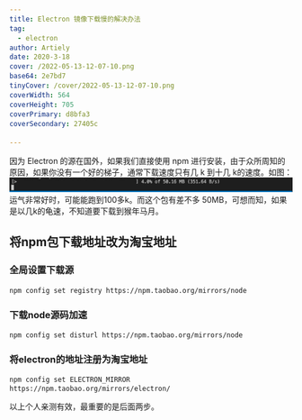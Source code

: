 ```yaml
---
title: Electron 镜像下载慢的解决办法
tag:
  - electron
author: Artiely
date: 2020-3-18
cover: /2022-05-13-12-07-10.png
base64: 2e7bd7
tinyCover: /cover/2022-05-13-12-07-10.png
coverWidth: 564
coverHeight: 705
coverPrimary: d8bfa3
coverSecondary: 27405c

---
```


因为 Electron 的源在国外，如果我们直接使用 npm 进行安装，由于众所周知的原因，如果你没有一个好的梯子，通常下载速度只有几 k 到十几 k的速度。如图：
![](./20200318131627.png)
运气非常好时，可能能跑到100多k。而这个包有差不多 50MB，可想而知，如果是以几k的龟速，不知道要下载到猴年马月。

## 将npm包下载地址改为淘宝地址

### 全局设置下载源

```shell
npm config set registry https://npm.taobao.org/mirrors/node
```

### 下载node源码加速

```shell
npm config set disturl https://npm.taobao.org/mirrors/node
```

### 将electron的地址注册为淘宝地址

```shell
npm config set ELECTRON_MIRROR https://npm.taobao.org/mirrors/electron/

```

以上个人亲测有效，最重要的是后面两步。
